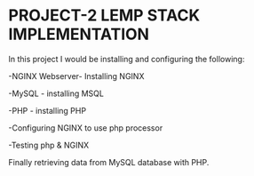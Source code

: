 # PROJECT-2  LEMP STACK IMPLEMENTATION

In this project I would be installing and configuring the following:

-NGINX Webserver- Installing NGINX

-MySQL - installing MSQL

-PHP - installing PHP

-Configuring NGINX to use php processor

-Testing php & NGINX

Finally retrieving data from MySQL database with PHP.
